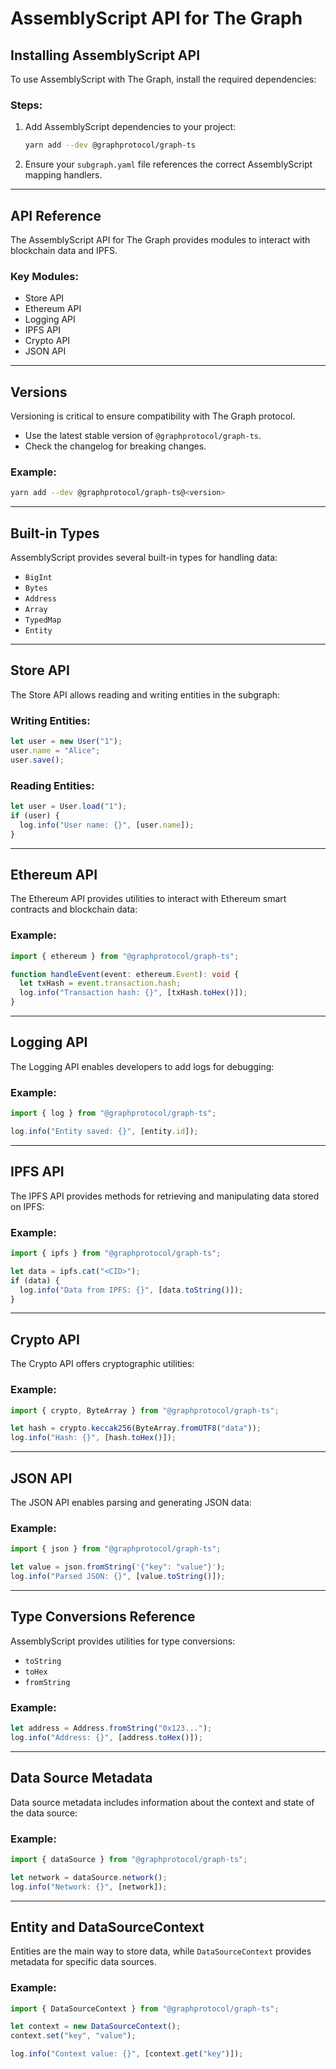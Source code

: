 # AssemblyScript API for The Graph

## Installing AssemblyScript API
To use AssemblyScript with The Graph, install the required dependencies:

### Steps:
1. Add AssemblyScript dependencies to your project:
   ```bash
   yarn add --dev @graphprotocol/graph-ts
   ```
2. Ensure your `subgraph.yaml` file references the correct AssemblyScript mapping handlers.

---

## API Reference
The AssemblyScript API for The Graph provides modules to interact with blockchain data and IPFS.

### Key Modules:
- Store API
- Ethereum API
- Logging API
- IPFS API
- Crypto API
- JSON API

---

## Versions
Versioning is critical to ensure compatibility with The Graph protocol.
- Use the latest stable version of `@graphprotocol/graph-ts`.
- Check the changelog for breaking changes.

### Example:
```bash
yarn add --dev @graphprotocol/graph-ts@<version>
```

---

## Built-in Types
AssemblyScript provides several built-in types for handling data:
- `BigInt`
- `Bytes`
- `Address`
- `Array`
- `TypedMap`
- `Entity`

---

## Store API
The Store API allows reading and writing entities in the subgraph:

### Writing Entities:
```typescript
let user = new User("1");
user.name = "Alice";
user.save();
```

### Reading Entities:
```typescript
let user = User.load("1");
if (user) {
  log.info("User name: {}", [user.name]);
}
```

---

## Ethereum API
The Ethereum API provides utilities to interact with Ethereum smart contracts and blockchain data:

### Example:
```typescript
import { ethereum } from "@graphprotocol/graph-ts";

function handleEvent(event: ethereum.Event): void {
  let txHash = event.transaction.hash;
  log.info("Transaction hash: {}", [txHash.toHex()]);
}
```

---

## Logging API
The Logging API enables developers to add logs for debugging:

### Example:
```typescript
import { log } from "@graphprotocol/graph-ts";

log.info("Entity saved: {}", [entity.id]);
```

---

## IPFS API
The IPFS API provides methods for retrieving and manipulating data stored on IPFS:

### Example:
```typescript
import { ipfs } from "@graphprotocol/graph-ts";

let data = ipfs.cat("<CID>");
if (data) {
  log.info("Data from IPFS: {}", [data.toString()]);
}
```

---

## Crypto API
The Crypto API offers cryptographic utilities:

### Example:
```typescript
import { crypto, ByteArray } from "@graphprotocol/graph-ts";

let hash = crypto.keccak256(ByteArray.fromUTF8("data"));
log.info("Hash: {}", [hash.toHex()]);
```

---

## JSON API
The JSON API enables parsing and generating JSON data:

### Example:
```typescript
import { json } from "@graphprotocol/graph-ts";

let value = json.fromString('{"key": "value"}');
log.info("Parsed JSON: {}", [value.toString()]);
```

---

## Type Conversions Reference
AssemblyScript provides utilities for type conversions:
- `toString`
- `toHex`
- `fromString`

### Example:
```typescript
let address = Address.fromString("0x123...");
log.info("Address: {}", [address.toHex()]);
```

---

## Data Source Metadata
Data source metadata includes information about the context and state of the data source:

### Example:
```typescript
import { dataSource } from "@graphprotocol/graph-ts";

let network = dataSource.network();
log.info("Network: {}", [network]);
```

---

## Entity and DataSourceContext
Entities are the main way to store data, while `DataSourceContext` provides metadata for specific data sources.

### Example:
```typescript
import { DataSourceContext } from "@graphprotocol/graph-ts";

let context = new DataSourceContext();
context.set("key", "value");

log.info("Context value: {}", [context.get("key")]);
```

